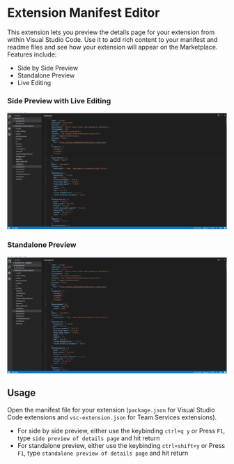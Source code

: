 # Extension Manifest Editor


This extension lets you preview the details page for your extension from within Visual Studio Code. Use it to add rich content to your manifest and readme files and see how your extension will appear on the Marketplace. Features include:

- Side by Side Preview
- Standalone Preview
- Live Editing 

### Side Preview with Live Editing
![IDE](Side_Preview.gif)

### Standalone Preview
![IDE](Standalone_Preview.gif)

## Usage
Open the manifest file for your extension (`package.json` for Visual Studio Code extensions and `vsc-extension.json` for Team Services extensions).
- For side by side preview, either use the keybinding `ctrl+q y` or Press `F1`, type `side preview of details page` and hit return
- For standalone preview, either use the keybinding `ctrl+shift+y` or Press `F1`, type `standalone preview of details page` and hit return

